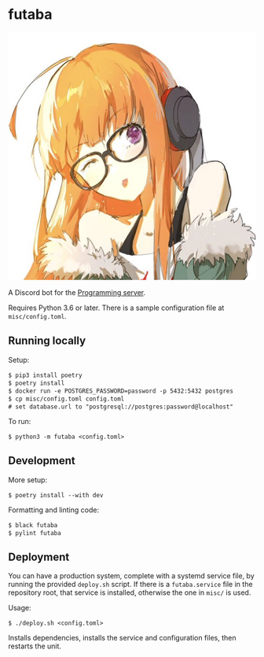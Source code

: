 # futaba
![picture of futaba](images/futaba-portrait.png)

A Discord bot for the [Programming server](https://discord.gg/010z0Kw1A9ql5c1Qe).

Requires Python 3.6 or later. There is a sample configuration file at `misc/config.toml`.

## Running locally
Setup:
```
$ pip3 install poetry
$ poetry install
$ docker run -e POSTGRES_PASSWORD=password -p 5432:5432 postgres
$ cp misc/config.toml config.toml
# set database.url to "postgresql://postgres:password@localhost"
```

To run:
```
$ python3 -m futaba <config.toml>
```

## Development
More setup:
```
$ poetry install --with dev
```

Formatting and linting code:
```
$ black futaba
$ pylint futaba
```

## Deployment
You can have a production system, complete with a systemd service file, by running the provided
`deploy.sh` script. If there is a `futaba.service` file in the repository root, that service is installed, otherwise the one in `misc/` is used.

Usage:
```
$ ./deploy.sh <config.toml>
```

Installs dependencies, installs the service and configuration files, then restarts the unit.
